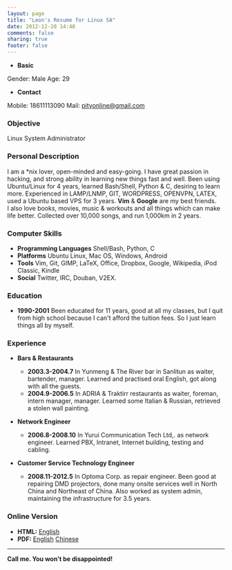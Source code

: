 ```yaml
---
layout: page
title: "Leon's Resume for Linux SA"
date: 2012-12-28 14:48
comments: false
sharing: true
footer: false
---
```


* __Basic__

Gender: Male Age: 29

* __Contact__

Mobile: 18611113090 Mail: <pityonline@gmail.com>

### Objective
Linux System Administrator

### Personal Description

I am a *nix lover, open-minded and easy-going. I have great passion in hacking, and strong ability in learning new things fast and well. Been using Ubuntu/Linux for 4 years, learned Bash/Shell, Python & C, desiring to learn more. Experienced in LAMP/LNMP, GIT, WORDPRESS, OPENVPN, LATEX, used a Ubuntu based VPS for 3 years. __Vim__ & __Google__ are my best friends.  
I also love books, movies, music & workouts and all things which can make life better. Collected over 10,000 songs, and run 1,000km in 2 years.

### Computer Skills

* __Programming Languages__ Shell/Bash, Python, C
* __Platforms__ Ubuntu Linux, Mac OS, Windows, Android
* __Tools__ Vim, Git, GIMP, LaTeX,
Office, Dropbox, Google, Wikipedia, iPod Classic, Kindle
* __Social__ Twitter, IRC, Douban, V2EX.

### Education

* __1990-2001__ Been educated for 11 years, good at all my classes, but I quit from high school because I can't afford the tuition fees. So I just learn things all by myself.

### Experience

* __Bars & Restaurants__
    * __2003.3-2004.7__ In Yunmeng & The River bar in Sanlitun as waiter, bartender, manager. Learned and practised oral English, got along with all the guests.
    * __2004.9-2006.5__ In ADRIA & Traktirr restaurants as waiter, foreman, intern manager, manager. Learned some Italian & Russian, retrieved a stolen wall painting.

* __Network Engineer__
    * __2006.8-2008.10__ In Yurui Communication Tech Ltd,. as network engineer. Learned PBX, Intranet, Internet building, testing and cabling.

* __Customer Service Technology Engineer__
    * __2008.11-2012.5__ In Optoma Corp. as repair engineer. Been good at repairing DMD projectors, done many onsite services well in North China and Northeast of China. Also worked as system admin, maintaining the infrastructure for 3.5 years.

### Online Version

* __HTML:__ [English](http://pityonline.github.com/resume)
* __PDF:__ [English](http://pityonline.info/Leon_Linux_Resume.en.pdf) [Chinese](http://pityonline.info/Leon_Linux_Resume.zh.pdf)

* * *

__Call me. You won't be disappointed!__
